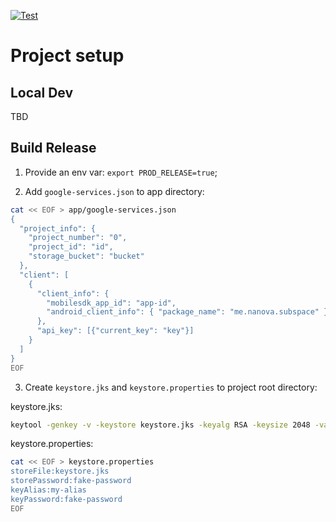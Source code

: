 [![Test](https://github.com/kid1412621/subspace/actions/workflows/test.yml/badge.svg)](https://github.com/kid1412621/subspace/actions/workflows/test.yml)

# Project setup

## Local Dev

TBD

## Build Release

1. Provide an env var: `export PROD_RELEASE=true`;

2. Add `google-services.json` to app directory:

```bash
cat << EOF > app/google-services.json
{
  "project_info": {
    "project_number": "0",
    "project_id": "id",
    "storage_bucket": "bucket"
  },
  "client": [
    {
      "client_info": {
        "mobilesdk_app_id": "app-id",
        "android_client_info": { "package_name": "me.nanova.subspace" }
      },
      "api_key": [{"current_key": "key"}]
    }
  ]
}
EOF
```

3. Create `keystore.jks` and `keystore.properties` to project root directory:

keystore.jks:

```bash
keytool -genkey -v -keystore keystore.jks -keyalg RSA -keysize 2048 -validity 10000 -alias my-alias 
```

keystore.properties:

```bash
cat << EOF > keystore.properties
storeFile:keystore.jks
storePassword:fake-password
keyAlias:my-alias
keyPassword:fake-password
EOF
```
